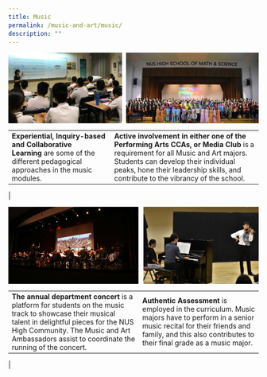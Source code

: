 ```yaml
---
title: Music
permalink: /music-and-art/music/
description: ""
---
```

<img src="/images/musicnart1.jpg" style="width:45.5%" align=left>
<img src="/images/musicnart2.jpg" style="width:53%" align=right>

<br clear="left">

|  |  |
|---|---|
| **Experiential, Inquiry-based and Collaborative Learning** are some of the different pedagogical approaches in the music modules. | **Active involvement in either one of the Performing Arts CCAs, or Media Club** is a requirement for all Music and Art majors. Students can develop their individual peaks, hone their leadership skills, and contribute to the vibrancy of the school. |
|

<img src="/images/musicnart3.jpg" style="width:52%" align=left>
<img src="/images/musicnart4.jpg" style="width:46%" align=right>

<br clear="left">

|  |  |
|---|---|
| **The annual department concert** is a platform for students on the music track to showcase their musical talent in delightful pieces for the NUS High Community. The Music and Art Ambassadors assist to coordinate the running of the concert. | **Authentic Assessment** is employed in the curriculum. Music majors have to perform in a senior music recital for their friends and family, and this also contributes to their final grade as a music major. |
|